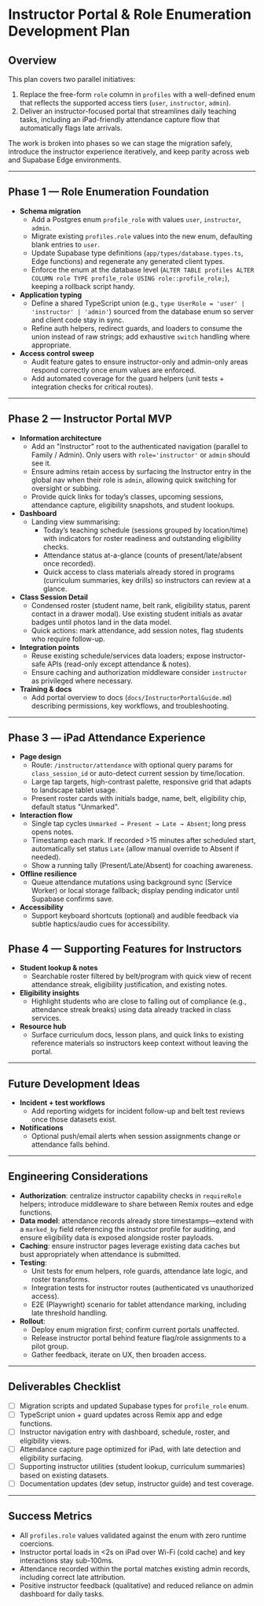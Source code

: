 # Instructor Portal & Role Enumeration Development Plan

## Overview
This plan covers two parallel initiatives:

1. Replace the free-form `role` column in `profiles` with a well-defined enum that reflects the supported access tiers (`user`, `instructor`, `admin`).
2. Deliver an instructor-focused portal that streamlines daily teaching tasks, including an iPad-friendly attendance capture flow that automatically flags late arrivals.

The work is broken into phases so we can stage the migration safely, introduce the instructor experience iteratively, and keep parity across web and Supabase Edge environments.

---

## Phase 1 — Role Enumeration Foundation

- **Schema migration**
  - Add a Postgres enum `profile_role` with values `user`, `instructor`, `admin`.
  - Migrate existing `profiles.role` values into the new enum, defaulting blank entries to `user`.
  - Update Supabase type definitions (`app/types/database.types.ts`, Edge functions) and regenerate any generated client types.
  - Enforce the enum at the database level (`ALTER TABLE profiles ALTER COLUMN role TYPE profile_role USING role::profile_role;`), keeping a rollback script handy.
- **Application typing**
  - Define a shared TypeScript union (e.g., `type UserRole = 'user' | 'instructor' | 'admin'`) sourced from the database enum so server and client code stay in sync.
  - Refine auth helpers, redirect guards, and loaders to consume the union instead of raw strings; add exhaustive `switch` handling where appropriate.
- **Access control sweep**
  - Audit feature gates to ensure instructor-only and admin-only areas respond correctly once enum values are enforced.
  - Add automated coverage for the guard helpers (unit tests + integration checks for critical routes).

---

## Phase 2 — Instructor Portal MVP

- **Information architecture**
  - Add an "Instructor" root to the authenticated navigation (parallel to Family / Admin). Only users with `role='instructor'` or `admin` should see it.
  - Ensure admins retain access by surfacing the Instructor entry in the global nav when their role is `admin`, allowing quick switching for oversight or subbing.
  - Provide quick links for today’s classes, upcoming sessions, attendance capture, eligibility snapshots, and student lookups.
- **Dashboard**
  - Landing view summarising:
    - Today’s teaching schedule (sessions grouped by location/time) with indicators for roster readiness and outstanding eligibility checks.
    - Attendance status at-a-glance (counts of present/late/absent once recorded).
    - Quick access to class materials already stored in programs (curriculum summaries, key drills) so instructors can review at a glance.
- **Class Session Detail**
  - Condensed roster (student name, belt rank, eligibility status, parent contact in a drawer modal). Use existing student initials as avatar badges until photos land in the data model.
  - Quick actions: mark attendance, add session notes, flag students who require follow-up.
- **Integration points**
  - Reuse existing schedule/services data loaders; expose instructor-safe APIs (read-only except attendance & notes).
  - Ensure caching and authorization middleware consider `instructor` as privileged where necessary.
- **Training & docs**
  - Add portal overview to docs (`docs/InstructorPortalGuide.md`) describing permissions, key workflows, and troubleshooting.

---

## Phase 3 — iPad Attendance Experience

- **Page design**
  - Route: `/instructor/attendance` with optional query params for `class_session_id` or auto-detect current session by time/location.
  - Large tap targets, high-contrast palette, responsive grid that adapts to landscape tablet usage.
  - Present roster cards with initials badge, name, belt, eligibility chip, default status "Unmarked".
- **Interaction flow**
  - Single tap cycles `Unmarked → Present → Late → Absent`; long press opens notes.
  - Timestamp each mark. If recorded >15 minutes after scheduled start, automatically set status `Late` (allow manual override to Absent if needed).
  - Show a running tally (Present/Late/Absent) for coaching awareness.
- **Offline resilience**
  - Queue attendance mutations using background sync (Service Worker) or local storage fallback; display pending indicator until Supabase confirms save.
- **Accessibility**
  - Support keyboard shortcuts (optional) and audible feedback via subtle haptics/audio cues for accessibility.

## Phase 4 — Supporting Features for Instructors

- **Student lookup & notes**
  - Searchable roster filtered by belt/program with quick view of recent attendance streak, eligibility justification, and existing notes.
- **Eligibility insights**
  - Highlight students who are close to falling out of compliance (e.g., attendance streak breaks) using data already tracked in class services.
- **Resource hub**
  - Surface curriculum docs, lesson plans, and quick links to existing reference materials so instructors keep context without leaving the portal.

---

## Future Development Ideas

- **Incident + test workflows**
  - Add reporting widgets for incident follow-up and belt test reviews once those datasets exist.
- **Notifications**
  - Optional push/email alerts when session assignments change or attendance falls behind.

---

## Engineering Considerations

- **Authorization**: centralize instructor capability checks in `requireRole` helpers; introduce middleware to share between Remix routes and edge functions.
- **Data model**: attendance records already store timestamps—extend with a `marked_by` field referencing the instructor profile for auditing, and ensure eligibility data is exposed alongside roster payloads.
- **Caching**: ensure instructor pages leverage existing data caches but bust appropriately when attendance is submitted.
- **Testing**:
  - Unit tests for enum helpers, role guards, attendance late logic, and roster transforms.
  - Integration tests for instructor routes (authenticated vs unauthorized access).
  - E2E (Playwright) scenario for tablet attendance marking, including late threshold handling.
- **Rollout**:
  - Deploy enum migration first; confirm current portals unaffected.
  - Release instructor portal behind feature flag/role assignments to a pilot group.
  - Gather feedback, iterate on UX, then broaden access.

---

## Deliverables Checklist

- [ ] Migration scripts and updated Supabase types for `profile_role` enum.
- [ ] TypeScript union + guard updates across Remix app and edge functions.
- [ ] Instructor navigation entry with dashboard, schedule, roster, and eligibility views.
- [ ] Attendance capture page optimized for iPad, with late detection and eligibility surfacing.
- [ ] Supporting instructor utilities (student lookup, curriculum summaries) based on existing datasets.
- [ ] Documentation updates (dev setup, instructor guide) and test coverage.

---

## Success Metrics

- All `profiles.role` values validated against the enum with zero runtime coercions.
- Instructor portal loads in <2s on iPad over Wi-Fi (cold cache) and key interactions stay sub-100ms.
- Attendance recorded within the portal matches existing admin records, including correct late attribution.
- Positive instructor feedback (qualitative) and reduced reliance on admin dashboard for daily tasks.

